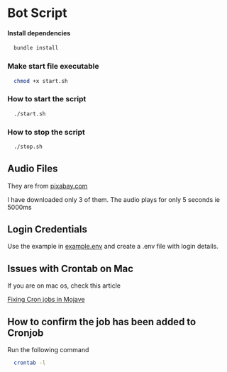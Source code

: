# Bot Script

#### **Install dependencies**

```sh
  bundle install
```

### **Make start file executable**
```sh
  chmod +x start.sh
```

### **How to start the script**
```sh
  ./start.sh
```

### **How to stop the script**
```sh
  ./stop.sh
```

## **Audio Files**

They are from [pixabay.com](https://pixabay.com/sound-effects/search/wav/)

I have downloaded only 3 of them. The audio plays for only 5 seconds ie 5000ms

## **Login Credentials**
Use the example in [example.env](./example.env) and create a .env file with login details.


## **Issues with Crontab on Mac**
If you are on mac os, check this article

[Fixing Cron jobs in Mojave](https://www.bejarano.io/fixing-cron-jobs-in-mojave/)

## **How to confirm the job has been added to Cronjob**

Run the following command
```sh
  crontab -l
```